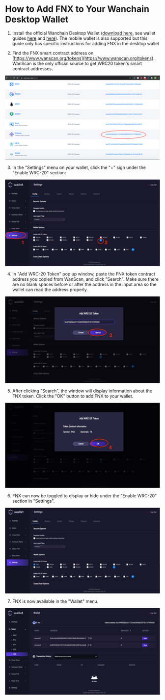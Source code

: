 # How to Add FNX to Your Wanchain Desktop Wallet

1) Install the official Wanchain Desktop Wallet ([download here](https://www.wanchain.org/getstarted/), see wallet guides [here](https://www.explorewanchain.org/#/wallet_and_tools/wan-wallet) and [here](https://wanchain.guide/)). The mobile wallet is also supported but this guide only has specific instructions for adding FNX in the desktop wallet  

2) Find the FNX smart contract address on [https://www.wanscan.org/tokens](https://www.wanscan.org/tokens). WanScan is the only official source to get WRC20 token's smart contract addresses.   

  ![](../img/add_fnx/fnx00.png)

3) In the "Settings" menu on your wallet, click the "+" sign under the "Enable WRC-20" section:  

  ![](../img/add_fnx/fnx01.jpg)

4) In "Add WRC-20 Token" pop up window, paste the FNX token contract address you copied from WanScan, and click "Search". Make sure there are no blank spaces before or after the address in the input area so the wallet can read the address properly.

  ![](../img/add_fnx/fnx02.jpg)

5) After clicking "Search", the window will display information about the FNX token. Click the "OK" button to add FNX to your wallet.

  ![](../img/add_fnx/fnx03.jpg)

6) FNX can now be toggled to display or hide under the "Enable WRC-20" section in "Settings".

  ![](../img/add_fnx/fnx04.jpg)

7) FNX is now available in the "Wallet" menu.

  ![](../img/add_fnx/fnx05.jpg)
